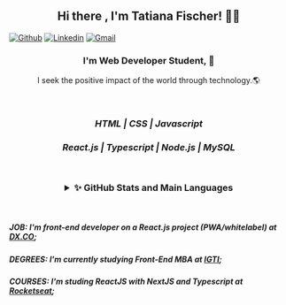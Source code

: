 <h2 align="center"> Hi there , I'm Tatiana Fischer! 👋💙 </h2>

[![Github](https://img.shields.io/badge/-Github-000?style=flat&logo=Github&logoColor=white)](https://github.com/TatianaFischer)
[![Linkedin](https://img.shields.io/badge/-LinkedIn-blue?style=flat&logo=Linkedin&logoColor=white)](https://www.linkedin.com/in/tatianaffischer/)
[![Gmail](https://img.shields.io/badge/-Gmail-c14438?style=flat&logo=Gmail&logoColor=white)](mailto:tatiana.fischer@acad.pucrs.br)

<h3 align="center"> I'm Web Developer Student, 🚀 </h3>
<p align="center"> I seek the positive impact of the world through technology.🌎 </p>

 
 <br/>
 
<i> <h3 align="center">    HTML | CSS | Javascript <p> </h3>
 <h3 align="center"> React.js | Typescript | Node.js | MySQL <p> </i>
 
 <br/>
<details align="center">
  <summary >✨ GitHub Stats and Main Languages</summary>

 
 
  ![TatianaFischer's GitHub stats](https://github-readme-stats.vercel.app/api?username=TatianaFischer&show_icons=true&theme=default)


 

  ![Top Langs](https://github-readme-stats.vercel.app/api/top-langs/?username=TatianaFischer&layout=)
</details>

 ##### <br/> <br/> JOB: I'm front-end developer on a React.js project (PWA/whitelabel) at [DX.CO](http://marketing.4all.com/dxco);
 ##### DEGREES: I'm currently studying Front-End MBA at [IGTI](https://www.igti.com.br/cursos/mba-em-desenvolvimento-front-end/); 
 ##### COURSES:  I'm studing ReactJS with NextJS and Typescript at [Rocketseat](https://rocketseat.com.br/);
 



